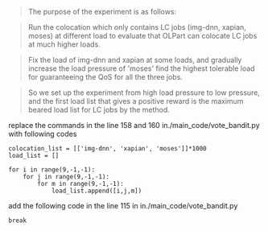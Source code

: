 > The purpose of the experiment is as follows:

> Run the colocation which only contains LC jobs (img-dnn, xapian, moses) at 
different load to evaluate that OLPart can colocate LC jobs at much higher loads.

> Fix the load of img-dnn and xapian at some loads, and gradually increase
the load pressure of 'moses' find the highest tolerable load
for guaranteeing the QoS for all the three jobs.

> So we set up the experiment from high load pressure to low pressure, and the first load list 
that gives a positive reward is the maximum beared load list for LC jobs by the method.

replace the commands in the line 158 and 160 in./main_code/vote_bandit.py with following codes
~~~
colocation_list = [['img-dnn', 'xapian', 'moses']]*1000
load_list = []

for i in range(9,-1,-1):
    for j in range(9,-1,-1):
        for m in range(9,-1,-1):
            load_list.append([i,j,m])

~~~

add the following code in the line 115 in in./main_code/vote_bandit.py
~~~
break
~~~